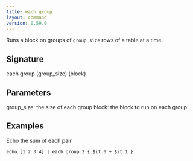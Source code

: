 ```yaml
---
title: each group
layout: command
version: 0.59.0
---
```


Runs a block on groups of `group_size` rows of a table at a time.

## Signature

each group (group_size) (block)

## Parameters

  group_size: the size of each group
  block: the block to run on each group

## Examples

Echo the sum of each pair
```shell
echo [1 2 3 4] | each group 2 { $it.0 + $it.1 }
```

